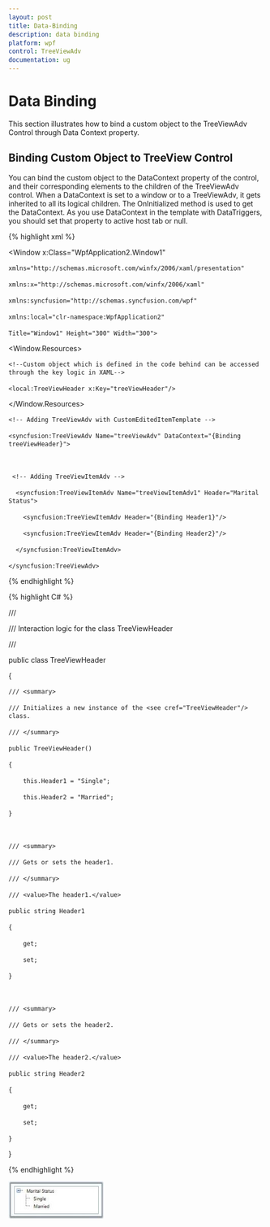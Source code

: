 ```yaml
---
layout: post
title: Data-Binding
description: data binding
platform: wpf
control: TreeViewAdv
documentation: ug
---
```


# Data Binding

This section illustrates how to bind a custom object to the TreeViewAdv Control through Data Context property.

## Binding Custom Object to TreeView Control

You can bind the custom object to the DataContext property of the control, and their corresponding elements to the children of the TreeViewAdv control. When a DataContext is set to a window or to a TreeViewAdv, it gets inherited to all its logical children. The OnInitialized method is used to get the DataContext. As you use DataContext in the template with DataTriggers, you should set that property to active host tab or null.



{% highlight xml %}



<Window x:Class="WpfApplication2.Window1"

    xmlns="http://schemas.microsoft.com/winfx/2006/xaml/presentation"

    xmlns:x="http://schemas.microsoft.com/winfx/2006/xaml"

    xmlns:syncfusion="http://schemas.syncfusion.com/wpf"

    xmlns:local="clr-namespace:WpfApplication2"

    Title="Window1" Height="300" Width="300">

  <Window.Resources>



    <!--Custom object which is defined in the code behind can be accessed through the key logic in XAML-->

    <local:TreeViewHeader x:Key="treeViewHeader"/>

  </Window.Resources>

  <Grid>



    <!-- Adding TreeViewAdv with CustomEditedItemTemplate -->

    <syncfusion:TreeViewAdv Name="treeViewAdv" DataContext="{Binding treeViewHeader}">



     <!-- Adding TreeViewItemAdv -->

      <syncfusion:TreeViewItemAdv Name="treeViewItemAdv1" Header="Marital Status">

        <syncfusion:TreeViewItemAdv Header="{Binding Header1}"/>

        <syncfusion:TreeViewItemAdv Header="{Binding Header2}"/>

      </syncfusion:TreeViewItemAdv>

    </syncfusion:TreeViewAdv>

  </Grid>

</Window>


{% endhighlight %}


{% highlight C# %}



/// <summary>

/// Interaction logic for the class TreeViewHeader

/// </summary>

public class TreeViewHeader

{

    /// <summary>

    /// Initializes a new instance of the <see cref="TreeViewHeader"/> class.

    /// </summary>

    public TreeViewHeader()

    {

        this.Header1 = "Single";

        this.Header2 = "Married";

    }



    /// <summary>

    /// Gets or sets the header1.

    /// </summary>

    /// <value>The header1.</value>

    public string Header1

    {

        get;

        set;

    }



    /// <summary>

    /// Gets or sets the header2.

    /// </summary>

    /// <value>The header2.</value>

    public string Header2

    {

        get;

        set;

    }

}


{% endhighlight %}


![](Data-Binding_images/Data-Binding_img1.jpeg)





